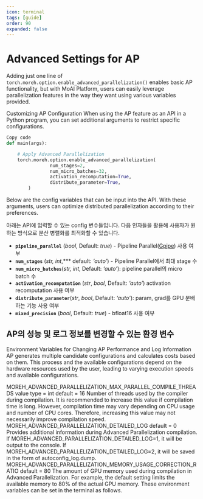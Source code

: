 ```yaml
---
icon: terminal
tags: [guide]
order: 90
expanded: false
---
```


# Advanced Settings for AP

Adding just one line of ``torch.moreh.option.enable_advanced_parallelization()`` enables basic AP functionality, but with MoAI Platform, users can easily leverage parallelization features in the way they want using various variables provided.

Customizing AP Configuration
When using the AP feature as an API in a Python program, you can set additional arguments to restrict specific configurations.

```python
Copy code
def main(args):

    # Apply Advanced Parallelization
    torch.moreh.option.enable_advanced_parallelization( 
				num_stages=2,
				num_micro_batches=32,
				activation_recomputation=True,
				distribute_parameter=True,
		)
```
Below are the config variables that can be input into the API. With these arguments, users can optimize distributed parallelization according to their preferences.

아래는 API에 입력할 수 있는 config 변수들입니다.  다음 인자들을 활용해 사용자가 원하는 방식으로 분산 병렬화를 최적화할 수 있습니다. 

- **`pipeline_parallel`** (*bool*, Default: *true*) - Pipeline Parallel([Gpipe](https://blog.research.google/2019/03/introducing-gpipe-open-source-library.html)) 사용 여부
- **`num_stages`** (*str, int*,*** default: *‘auto’*) - Pipeline Parallel에서 최대 stage 수
- **`num_micro_batches`**(*str, int*, Default: *‘auto’*): pipeline parallel의 micro batch 수
- **`activation_recomputation`** (*str*, *bool*, Default: *‘auto’*) activation recomputation 사용 여부
- **`distribute_parameter`**(*str*, *bool*, Default: *‘auto’*): param, grad를 GPU 분배하는 기능 사용 여부
- **`mixed_precision`** (*bool*, Default: *true*) - bfloat16 사용 여부

## AP의 성능 및 로그 정보를 변경할 수 있는 환경 변수

Environment Variables for Changing AP Performance and Log Information
AP generates multiple candidate configurations and calculates costs based on them. This process and the available configurations depend on the hardware resources used by the user, leading to varying execution speeds and available configurations.

MOREH_ADVANCED_PARALLELIZATION_MAX_PARALLEL_COMPILE_THREADS
value type = int
default = 16
Number of threads used by the compiler during compilation.
It is recommended to increase this value if compilation time is long.
However, compilation time may vary depending on CPU usage and number of CPU cores.
Therefore, increasing this value may not necessarily improve compilation speed.
MOREH_ADVANCED_PARALLELIZATION_DETAILED_LOG
default = 0
Provides additional information during Advanced Parallelization compilation.
If MOREH_ADVANCED_PARALLELIZATION_DETAILED_LOG=1, it will be output to the console.
If MOREH_ADVANCED_PARALLELIZATION_DETAILED_LOG=2, it will be saved in the form of autoconfig_log.dump.
MOREH_ADVANCED_PARALLELIZATION_MEMORY_USAGE_CORRECTION_RATIO
default = 80
The amount of GPU memory used during compilation in Advanced Parallelization.
For example, the default setting limits the available memory to 80% of the actual GPU memory.
These environment variables can be set in the terminal as follows.